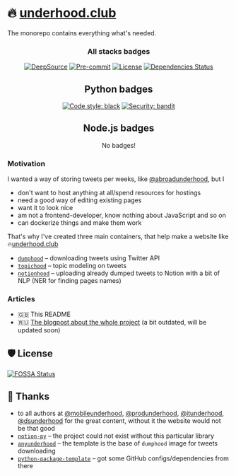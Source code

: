 # 🔥 [underhood.club](https://underhood.club/)

The monorepo contains everything what's needed.

<div align="center">

### All stacks badges
[![DeepSource](https://deepsource.io/gh/tiulpin/underhood.club.svg/?label=active+issues&token=O2vpl_Y605V0lrWbaTTOTNTh)](https://deepsource.io/gh/tiulpin/underhood.club/?ref=repository-badge)
[![Pre-commit](https://img.shields.io/badge/pre--commit-enabled-brightgreen?logo=pre-commit&logoColor=white)](https://github.com/tiulpin/overhood/blob/master/.pre-commit-config.yaml)
[![License](https://img.shields.io/github/license/tiulpin/underhood.club)](https://github.com/tiulpin/underhood.club/blob/main/LICENSE)
[![Dependencies Status](https://img.shields.io/badge/dependencies-up%20to%20date-brightgreen.svg)](https://github.com/tiulpin/overhood/pulls?utf8=%E2%9C%93&q=is%3Apr%20author%3Aapp%2Fdependabot)

## Python badges

[![Code style: black](https://img.shields.io/badge/code%20style-black-000000.svg)](https://github.com/psf/black)
[![Security: bandit](https://img.shields.io/badge/security-bandit-green.svg)](https://github.com/PyCQA/bandit)

## Node.js badges

No badges!

</div>

### Motivation

I wanted a way of storing tweets per weeks, like [@abroadunderhood](http://abroadunderhood.ru), but I
- don't want to host anything at all/spend resources for hostings
- need a good way of editing existing pages
- want it to look nice
- am not a frontend-developer, know nothing about JavaScript and so on
- can dockerize things and make them work

That's why I've created three main containers, that help make a website like 🔥[underhood.club](https://underhood.club/)
- [`dumphood`](https://github.com/tiulpin/underhood.club/main/dumphood) – downloading tweets using Twitter API
- [`topichood`](https://github.com/tiulpin/underhood.club/main/topichood) – topic modeling on tweets
- [`notionhood`](https://github.com/tiulpin/underhood.club/main/notionhood) – uploading already dumped tweets to Notion with a bit of NLP (NER for finding pages names)

### Articles

- 🇬🇧 This README 
- 🇷🇺 [The blogpost about the whole project](https://vas3k.club/project/4060/) (a bit outdated, will be updated soon)

## 🛡 License

[![FOSSA Status](https://app.fossa.com/api/projects/git%2Bgithub.com%2Ftiulpin%2Funderhood.club.svg?type=large)](https://app.fossa.com/projects/git%2Bgithub.com%2Ftiulpin%2Funderhood.club?ref=badge_large)

## 🙏 Thanks
- to all authors at [@mobileunderhood](https://twitter.com/mobileunderhood), [@produnderhood](https://twitter.com/produnderhood), [@itunderhood](https://twitter.com/iunderhood), [@dsunderhood](https://twitter.com/dsunderhood) for the great content, without it the website would not be that good
- [`notion-py`](http://github.com/jamalex/notion-py/) – the project could not exist without this particular library
- [`anyunderhood`](https://github.com/anyunderhood/anyunderhood) – the template is the base of `dumphood` image for tweets downloading
- [`python-package-template`](https://github.com/TezRomacH/python-package-template) – got some GitHub configs/dependencies from there
